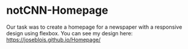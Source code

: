 # notCNN-Homepage
Our task was to create a homepage for a newspaper with a responsive design using flexbox.
You can see my design here: https://joseblois.github.io/Homepage/ 
